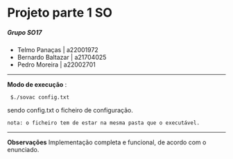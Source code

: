 # Projeto parte 1 SO
##### Grupo SO17
- Telmo Panaças | a22001972
- Bernardo Baltazar | a21704025
- Pedro Moreira | a22002701
---
**Modo de execução** :
```
 $./sovac config.txt
 ```
sendo config.txt o ficheiro de configuração.
```
nota: o ficheiro tem de estar na mesma pasta que o executável.
```
--- 
**Observações**
Implementação completa e funcional, de acordo com o enunciado.
